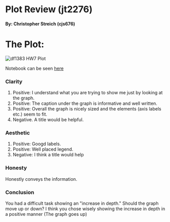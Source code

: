 # Plot Review (jt2276)
#### By: Christopher Streich (cjs676)

# The Plot:
<img src="https://github.com/Streich676/PUI2016_cjs676/blob/master/HW8_cjs676/jt2276_plot_image.png"
alt="df1383 HW7 Plot">


Notebook can be seen [here](https://github.com/jontoy/PUI2016_jt2276/blob/master/HW7_jt2276/PUI2016_HW7_assignment1.ipynb)

### Clarity
1. Positive: I understand what you are trying to show me just by looking at the graph.
2. Positive: The caption under the graph is informative and well written. 
3. Positive: Overall the graph is nicely sized and the elements (axis labels etc.) seem to fit.  
4. Negative. A title would be helpful.  




### Aesthetic
1. Positive: Googd labels.
2. Positive: Well placed legend.  
3. Negative: I think a title would help

### Honesty
Honestly conveys the information. 

### Conclusion
You had a difficult task showing an "increase in depth." Should the graph move up or down? I think you chose wisely showing the increase in depth in a positive manner (The graph goes up)     
